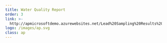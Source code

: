 ```yaml
---
title: Water Quality Report
order: 3
link: >-
  http://apmicrosoftdemo.azurewebsites.net/Lead%20Sampling%20Results%20-%20datapack%20-%20powerbi.html
logo: /images/ap.svg
class: ap
---
```


